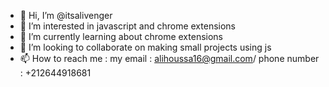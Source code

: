 - 👋 Hi, I’m @itsalivenger
- 👀 I’m interested in javascript and chrome extensions 
- 🌱 I’m currently learning about chrome extensions
- 💞️ I’m looking to collaborate on making small projects using js
- 📫 How to reach me : my email : alihoussa16@gmail.com/ phone number : +212644918681

<!---
itsalivenger/itsalivenger is a ✨ special ✨ repository because its `README.md` (this file) appears on your GitHub profile.
You can click the Preview link to take a look at your changes.
--->
